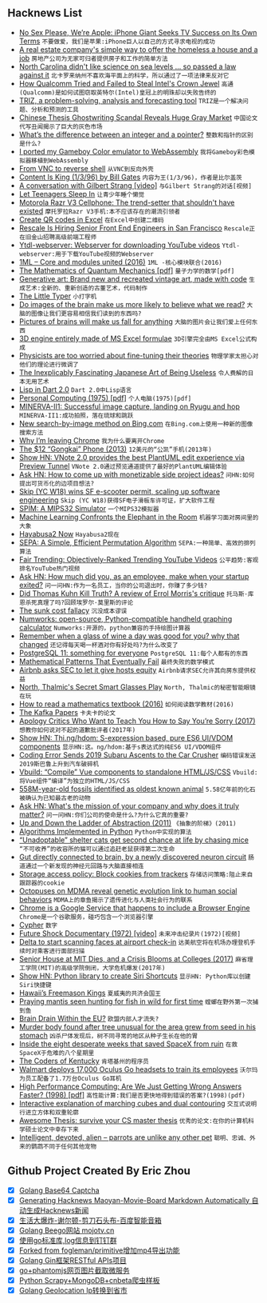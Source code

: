 ## Hacknews List


- [No Sex Please, We’re Apple: iPhone Giant Seeks TV Success on Its Own Terms](https://www.wsj.com/articles/no-sex-please-were-apple-iphone-giant-seeks-tv-success-on-its-own-terms-1537588880)  `不要做爱，我们是苹果:iPhone巨人以自己的方式寻求电视的成功`
- [A real estate company&#39;s simple way to offer the homeless a house and a job](https://www.fastcompany.com/90238675/this-real-estate-company-figured-out-a-simple-way-to-offer-the-homeless-a-house-and-a-job)  `房地产公司为无家可归者提供房子和工作的简单方法`
- [North Carolina didn&#39;t like science on sea levels … so passed a law against it](https://www.theguardian.com/us-news/2018/sep/12/north-carolina-didnt-like-science-on-sea-levels-so-passed-a-law-against-it)  `北卡罗来纳州不喜欢海平面上的科学，所以通过了一项法律来反对它`
- [How Qualcomm Tried and Failed to Steal Intel&#39;s Crown Jewel](https://www.bloomberg.com/news/articles/2018-09-20/qualcomm-s-bid-to-chase-intel-in-servers-fell-victim-to-broadcom)  `高通(Qualcomm)是如何试图窃取英特尔(Intel)皇冠上的明珠却以失败告终的`
- [TRIZ, a problem-solving, analysis and forecasting tool](http://en.wikipedia.org/wiki/TRIZ)  `TRIZ是一个解决问题、分析和预测的工具`
- [Chinese Thesis Ghostwriting Scandal Reveals Huge Gray Market](https://www.caixinglobal.com/2018-09-15/chinese-thesis-ghostwriting-scandal-reveals-huge-gray-market-101326436.html)  `中国论文代写丑闻揭示了巨大的灰色市场`
- [What’s the difference between an integer and a pointer?](https://blog.regehr.org/archives/1621)  `整数和指针的区别是什么?`
- [I ported my Gameboy Color emulator to WebAssembly](https://djhworld.github.io/post/2018/09/21/i-ported-my-gameboy-color-emulator-to-webassembly/)  `我将Gameboy彩色模拟器移植到WebAssembly`
- [From VNC to reverse shell](https://blog.benjojo.co.uk/post/qemu-monitor-socket-rce-vnc)  `从VNC到反向外壳`
- [Content Is King (1/3/96) by Bill Gates](http://web.archive.org/web/20010126005200/http:/www.microsoft.com/billgates/columns/1996essay/essay960103.asp)  `内容为王(1/3/96)，作者是比尔盖茨`
- [A conversation with Gilbert Strang [video]](https://www.youtube.com/watch?v=gGYcSjrqbjc)  `与Gilbert Strang的对话[视频]`
- [Let Teenagers Sleep In](https://www.nytimes.com/2018/09/20/opinion/sunday/sleep-school-start-time-screens-teenagers.html)  `让青少年睡个懒觉`
- [Motorola Razr V3 Cellphone: The trend-setter that shouldn&#39;t have existed](http://www.massmadesoul.com/features/razr)  `摩托罗拉Razr V3手机:本不应该存在的潮流引领者`
- [Create QR codes in Excel](http://blog.ambor.com/2013/03/create-qr-codes-in-excel-or-any.html)  `在Excel中创建二维码`
- [Rescale Is Hiring Senior Front End Engineers in San Francisco](https://jobs.lever.co/rescale/db57778b-268d-473d-9edf-111fb843265a?lever-origin=applied&amp;lever-source%5B%5D=Hacker%20News)  `Rescale正在旧金山招聘高级前端工程师`
- [Ytdl-webserver: Webserver for downloading YouTube videos](https://github.com/Algram/ytdl-webserver)  `Ytdl-webserver:用于下载YouTube视频的Webserver`
- [1ML – Core and modules united (2016)](https://people.mpi-sws.org/~rossberg/1ml/)  `1ML -核心模块联合(2016)`
- [The Mathematics of Quantum Mechanics [pdf]](https://uwaterloo.ca/institute-for-quantum-computing/sites/ca.institute-for-quantum-computing/files/uploads/files/mathematics_qm_v21.pdf)  `量子力学的数学[pdf]`
- [Generative art: Brand new and recreated vintage art, made with code](https://beta.observablehq.com/collection/@observablehq/generative-art)  `生成艺术:全新的、重新创造的古董艺术，代码制作`
- [The Little Typer](https://mitpress.mit.edu/books/little-typer)  `小打字机`
- [Do images of the brain make us more likely to believe what we read?](https://twin-cities.umn.edu/news-events/research-brief-do-images-brain-make-us-more-likely-believe-what-we-read)  `大脑的图像让我们更容易相信我们读到的东西吗?`
- [Pictures of brains will make us fall for anything](http://www.citypages.com/news/u-of-minnesota-study-pictures-of-brains-will-make-us-fall-for-anything/493896311)  `大脑的图片会让我们爱上任何东西`
- [3D engine entirely made of MS Excel formulae](https://www.gamasutra.com/blogs/CBel/20180213/308549/3D_engine_entirely_made_of_MS_Excel_formulae__Enjoy_this_Doomxls_file_.php)  `3D引擎完全由MS Excel公式构成`
- [Physicists are too worried about fine-tuning their theories](http://nautil.us/issue/64/the-unseen/fine-tuning-is-just-fine)  `物理学家太担心对他们的理论进行微调了`
- [The Inexplicably Fascinating Japanese Art of Being Useless](http://www.messynessychic.com/2018/09/21/the-inexplicably-fascinating-japanese-art-of-being-useless/)  `令人费解的日本无用艺术`
- [Lisp in Dart 2.0](https://github.com/nukata/lisp-in-dart/blob/master/IMPLEMENTATION-NOTES.md)  `Dart 2.0中Lisp语言`
- [Personal Computing (1975) [pdf]](https://mprove.de/diplom/gui/Kay75.pdf)  `个人电脑(1975)[pdf]`
- [MINERVA-II1: Successful image capture, landing on Ryugu and hop](http://www.hayabusa2.jaxa.jp/en/topics/20180922e/)  `MINERVA-II1:成功拍照，落在琉球和跳跃`
- [New search-by-image method on Bing.com](http://searchresearch1.blogspot.com/2018/09/new-search-by-image-method-on-bingcom.html)  `在Bing.com上使用一种新的图像搜索方法`
- [Why I’m leaving Chrome](https://blog.cryptographyengineering.com/2018/09/23/why-im-leaving-chrome/)  `我为什么要离开Chrome`
- [The $12 “Gongkai” Phone (2013)](https://www.bunniestudios.com/blog/?page_id=3107)  `12美元的“公凯”手机(2013年)`
- [Show HN: VNote 2.0 provides the best PlantUML edit experience via Preview Tunnel](https://github.com/tamlok/vnote/releases/tag/v2.0)  `VNote 2.0通过预览通道提供了最好的PlantUML编辑体验`
- [Ask HN: How to come up with monetizable side project ideas?](item?id=18047553)  `问HN:如何提出可货币化的边项目想法?`
- [Skip (YC W18) wins SF e-scooter permit, scaling up software engineering](https://jobs.lever.co/skipscooters?team=Software%20Engineering)  `Skip (YC W18)获得SF电子滑板车许可证，扩大软件工程`
- [SPIM: A MIPS32 Simulator](http://spimsimulator.sourceforge.net/)  `一个MIPS32模拟器`
- [Machine Learning Confronts the Elephant in the Room](https://www.quantamagazine.org/machine-learning-confronts-the-elephant-in-the-room-20180920/)  `机器学习面对房间里的大象`
- [Hayabusa2 Now](http://haya2now.jp/en.html)  `Hayabusa2现在`
- [SEPA: A Simple, Efficient Permutation Algorithm](http://www.quickperm.org/soda_submit.php)  `SEPA:一种简单、高效的排列算法`
- [Fair Trending: Objectively-Ranked Trending YouTube Videos](https://fairtrending.com)  `公平趋势:客观排名YouTube热门视频`
- [Ask HN: How much did you, as an employee, make when your startup exited?](item?id=18049153)  `问一问HN:作为一名员工，当你的公司退出时，你赚了多少钱?`
- [Did Thomas Kuhn Kill Truth? A review of Errol Morris&#39;s critique](https://www.thenewatlantis.com/publications/did-thomas-kuhn-kill-truth)  `托马斯·库恩杀死真理了吗?回顾埃罗尔·莫里斯的评论`
- [The sunk cost fallacy](http://www.bbc.com/capital/story/20180914-the-trick-to-learning-when-to-cut-your-losses)  `沉没成本谬误`
- [Numworks: open-source, Python-compatible handheld graphing calculator](https://www.numworks.com/)  `Numworks:开源的，python兼容的手持绘图计算器`
- [Remember when a glass of wine a day was good for you?  why that changed](https://www.popsci.com/moderate-drinking-benefits-risks#page-2)  `还记得每天喝一杯酒对你有好处吗?为什么改变了`
- [PostgreSQL 11: something for everyone](https://lwn.net/Articles/764515/)  `PostgreSQL 11:每个人都有的东西`
- [Mathematical Patterns That Eventually Fail](https://johncarlosbaez.wordpress.com/2018/09/20/patterns-that-eventually-fail/)  `最终失败的数学模式`
- [Airbnb asks SEC to let it give hosts equity](https://www.axios.com/airbnb-asks-sec-to-let-it-give-hosts-equity-a7d99495-0782-4bce-92bb-4c692ef1b621.html)  `Airbnb请求SEC允许其向房东提供权益`
- [North, Thalmic&#39;s Secret Smart Glasses Play](https://betakit.com/north-is-thalmics-secret-smart-glasses-play/)  `North, Thalmic的秘密智能眼镜在玩`
- [How to read a mathematics textbook (2016)](https://www.drmaciver.com/2016/05/how-to-read-a-mathematics-textbook/)  `如何阅读数学教材(2016)`
- [The Kafka Papers](https://www.weeklystandard.com/christoph-irmscher/review-of-kafkas-last-trial-the-kafka-papers)  `卡夫卡的论文`
- [Apology Critics Who Want to Teach You How to Say You’re Sorry (2017)](http://nymag.com/scienceofus/2017/06/these-apology-critics-want-to-teach-you-how-to-say-sorry.html)  `想教你如何说对不起的道歉批评者(2017年)`
- [Show HN: Thi.ng/hdom: S-expression based, pure ES6 UI/VDOM components](item?id=18051037)  `显示HN:这。ng/hdom:基于s表达式的纯ES6 UI/VDOM组件`
- [Coding Error Sends 2019 Subaru Ascents to the Car Crusher](https://spectrum.ieee.org/riskfactor/computing/it/coding-error-leads-293-subaru-ascents-to-the-car-crusher)  `编码错误发送2019斯巴鲁上升到汽车破碎机`
- [Vbuild: “Compile” Vue components to standalone HTML/JS/CSS](https://github.com/manatlan/vbuild)  `Vbuild:将Vue组件“编译”为独立的HTML/JS/CSS`
- [558M-year-old fossils identified as oldest known animal](https://www.theguardian.com/science/2018/sep/20/558m-year-old-fossils-identified-as-oldest-known-animal)  `5.58亿年前的化石被确认为已知最古老的动物`
- [Ask HN: What&#39;s the mission of your company and why does it truly matter?](item?id=18053028)  `问一问HN:你们公司的使命是什么?为什么它真的重要?`
- [Up and Down the Ladder of Abstraction (2011)](http://worrydream.com/LadderOfAbstraction/)  `《抽象的阶梯》(2011)`
- [Algorithms Implemented in Python](https://github.com/TheAlgorithms/Python)  `Python中实现的算法`
- [“Unadoptable” shelter cats get second chance at life by chasing mice](http://www.cats.club/unadoptable-shelter-cats-get-second-chance-at-life-by-chasing-mice/)  `“不可收养”的收容所的猫可以通过追赶老鼠获得第二次生命`
- [Gut directly connected to brain, by a newly discovered neuron circuit](http://www.sciencemag.org/news/2018/09/your-gut-directly-connected-your-brain-newly-discovered-neuron-circuit)  `肠道通过一个新发现的神经元回路与大脑直接相连`
- [Storage access policy: Block cookies from trackers](https://developer.mozilla.org/en-US/docs/Mozilla/Firefox/Privacy/Storage_access_policy)  `存储访问策略:阻止来自跟踪器的cookie`
- [Octopuses on MDMA reveal genetic evolution link to human social behaviors](https://phys.org/news/2018-09-octopuses-mood-drug-ecstasy-reveal.html)  `MDMA上的章鱼揭示了遗传进化与人类社会行为的联系`
- [Chrome is a Google Service that happens to include a Browser Engine](https://ha.x0r.be/posts/chrome-is-a-google-service/)  `Chrome是一个谷歌服务，碰巧包含一个浏览器引擎`
- [Cypher](https://crouther.github.io/p/cypher)  `数字`
- [Future Shock Documentary (1972) [video]](https://www.youtube.com/watch?v=fkUwXenBokU)  `未来冲击纪录片(1972)[视频]`
- [Delta to start scanning faces at airport check-in](https://techcrunch.com/2018/09/20/delta-to-start-scanning-faces-at-airport-check-in/)  `达美航空将在机场办理登机手续时对乘客进行面部扫描`
- [Senior House at MIT Dies, and a Crisis Blooms at Colleges (2017)](https://www.wired.com/story/a-weird-mit-dorm-dies-and-a-crisis-blooms-at-colleges/)  `麻省理工学院(MIT)的高级学院倒闭，大学危机爆发(2017年)`
- [Show HN: Python library to create Siri Shortcuts](https://github.com/alexander-akhmetov/python-shortcuts)  `显示HN: Python库以创建Siri快捷键`
- [Hawaii’s Freemason Kings](https://daily.jstor.org/hawaiis-freemason-kings/)  `夏威夷的共济会国王`
- [Praying mantis seen hunting for fish in wild for first time](https://www.independent.co.uk/news/science/praying-mantis-eats-fish-discovered-india-a8548981.html)  `螳螂在野外第一次捕到鱼`
- [Brain Drain Within the EU?](https://www.statista.com/chart/15528/eu-scientists-by-location/)  `欧盟内部人才流失?`
- [Murder body found after tree unusual for the area grew from seed in his stomach](https://www.msn.com/en-gb/news/world/murdered-mans-body-found-after-tree-unusual-for-the-area-grew-from-seed-in-his-stomach/ar-BBNACEq?ocid=sf)  `凶杀尸体发现后，树不同寻常的地区从种子生长在他的胃`
- [Inside the eight desperate weeks that saved SpaceX from ruin](https://arstechnica.com/science/2018/09/inside-the-eight-desperate-weeks-that-saved-spacex-from-ruin/)  `在救SpaceX于危难的八个星期里`
- [The Coders of Kentucky](https://www.nytimes.com/2018/09/21/opinion/sunday/silicon-valley-tech.html)  `肯塔基州的程序员`
- [Walmart deploys 17,000 Oculus Go headsets to train its employees](https://www.zdnet.com/article/walmart-deploys-17000-oculus-go-headsets-to-train-its-employees/)  `沃尔玛为员工配备了1.7万台Oculus Go耳机`
- [High Performance Computing: Are We Just Getting Wrong Answers Faster? (1998) [pdf]](https://www3.nd.edu/~markst/cast-award-speech.pdf)  `高性能计算:我们是否更快地得到错误的答案?(1998)(pdf)`
- [Interactive explanation of marching cubes and dual contouring](http://wordsandbuttons.online/interactive_explanation_of_marching_cubes_and_dual_contouring.html)  `交互式说明行进立方体和双重轮廓`
- [Awesome Thesis: survive your CS master thesis](https://github.com/ocean1/awesome-thesis)  `优秀的论文:在你的计算机科学硕士论文中幸存下来`
- [Intelligent, devoted, alien – parrots are unlike any other pet](https://aeon.co/essays/why-does-keeping-a-bird-in-a-cage-make-people-happy)  `聪明、忠诚、外来的鹦鹉不同于任何其他宠物`

## Github Project Created By Eric Zhou

- [x] [Golang Base64 Captcha](https://github.com/mojocn/base64Captcha)
- [x] [Generating Hacknews Maoyan-Movie-Board Markdown Automatically 自动生成Hacknews新闻](https://github.com/dejavuzhou/md-genie)
- [x] [生活大爆炸-谢尔顿-剪刀石头布-百度智能音箱](https://github.com/mojocn/dueros-bang-game)
- [x] [Golang Beego网站 mojotv.cn](https://github.com/mojocn/www.mojotv.cn)
- [x] [使用go标准库,log信息到钉钉群](https://github.com/mojocn/dooger)
- [x] [Forked from fogleman/primitive增加mp4导出功能](https://github.com/mojocn/primitive)
- [x] [Golang Gin框架RESTful APIs项目](https://github.com/JJJJJJJerk/ezier-golang-web-api-framework)
- [x] [go+phantomjs网页图片截取微服务](https://github.com/mojocn/screen_shot)
- [x] [Python Scrapy+MongoDB+cnbeta爬虫样板](https://github.com/mojocn/scrapy_mongodb_boilerplate_cnbeta)
- [x] [Golang Geolocation Ip转换到省市](https://github.com/mojocn/ip2location)